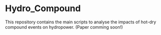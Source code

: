 # Hydro_Compound

This repository contains the main scripts to analyse the impacts of hot-dry compound events on hydropower. 
(Paper comming soon!)
